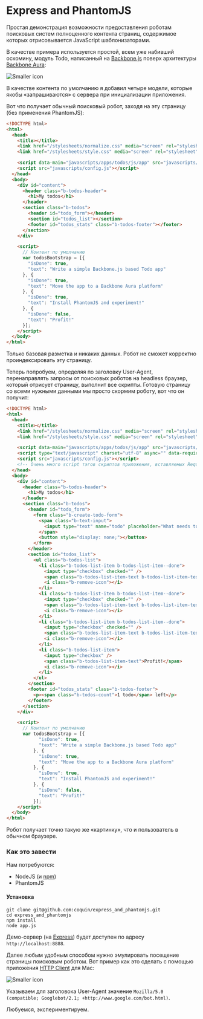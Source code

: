 # Express and PhantomJS

Простая демонстрация возможности предоставления роботам поисковых систем полноценного контента страниц, содержимое которых отрисовывается JavaScript шаблонизаторами.

В качестве примера используется простой, всем уже набивший оскомину, модуль Todo, написанный на [Backbone.js](http://backbonejs.org/) поверх архитектуры [Backbone Aura](https://github.com/addyosmani/backbone-aura]):

![Smaller icon](http://i.imgur.com/r667P.png "Page screenshot.")

В качестве контента по умолчанию я добавил четыре модели, которые якобы «запрашиваются» с сервера при инициализации приложения.

Вот что получает обычный поисковый робот, заходя на эту страницу (без применения PhantomJS):

```html
<!DOCTYPE html>
<html>
  <head>
    <title></title>
    <link href="/stylesheets/normalize.css" media="screen" rel="stylesheet" />
    <link href="/stylesheets/style.css" media="screen" rel="stylesheet" />

    <script data-main="javascripts/apps/todos/js/app" src="javascripts/extensions/backbone/lib/require.js"></script>
    <script src="javascripts/config.js"></script>
  </head>
  <body>
    <div id="content">
	  <header class="b-todos-header">
	    <h1>My todos</h1>
	  </header>
	  <section class="b-todos">
	    <header id="todo_form"></header>
	    <section id="todos_list"></section>
	    <footer id="todos_stats" class="b-todos-footer"></footer>
	  </section>
	</div>

	<script>
	  // Контент по умолчанию
	  var todosBootstrap = [{
        "isDone": true,
        "text": "Write a simple Backbone.js based Todo app"
      }, {
        "isDone": true,
        "text": "Move the app to a Backbone Aura platform"
      }, {
        "isDone": true,
        "text": "Install PhantomJS and experiment!"
      }, {
        "isDone": false,
        "text": "Profit!"
      }];
	</script>
  </body>
</html>
```

Только базовая разметка и никаких данных. Робот не сможет корректно проиндексировать эту страницу.

Теперь попробуем, определяя по заголовку User-Agent, перенаправлять запросы от поисковых роботов на headless браузер, который отрисует страницу, выполнит все скрипты. Готовую страницу со всеми нужными данными мы просто скормим роботу, вот что он получит:

```html
<!DOCTYPE html>
<html>
  <head>
    <title></title>
    <link href="/stylesheets/normalize.css" media="screen" rel="stylesheet">
    <link href="/stylesheets/style.css" media="screen" rel="stylesheet">

    <script data-main="javascripts/apps/todos/js/app" src="javascripts/extensions/backbone/lib/require.js"></script>
    <script type="text/javascript" charset="utf-8" async="" data-requirecontext="_" data-requiremodule="app" src="javascripts/apps/todos/js/app.js"></script>
    <script src="javascripts/config.js"></script>
    <!-- Очень много script тэгов скриптов приложения, вставляемых RequireJS ... -->
  </head>
  <body>
    <div id="content">
      <header class="b-todos-header">
        <h1>My todos</h1>
      </header>
      <section class="b-todos">
        <header id="todo_form">
          <form class="b-create-todo-form">
            <span class="b-text-input">
              <input type="text" name="todo" placeholder="What needs to be done?">
            </span>
            <button style="display: none;"></button>
          </form>
        </header>
        <section id="todos_list">
          <ul class="b-todos-list">
            <li class="b-todos-list-item b-todos-list-item--done">
              <input type="checkbox" checked="" />
              <span class="b-todos-list-item-text b-todos-list-item-text--done">Write a simple Backbone.js based Todo app</span>
              <i class="b-remove-icon"></i>
            </li>
            <li class="b-todos-list-item b-todos-list-item--done">
              <input type="checkbox" checked="" />
              <span class="b-todos-list-item-text b-todos-list-item-text--done">Move the app to a Backbone Aura platform</span>
              <i class="b-remove-icon"></i>
            </li>
            <li class="b-todos-list-item b-todos-list-item--done">
              <input type="checkbox" checked="" />
              <span class="b-todos-list-item-text b-todos-list-item-text--done">Install PhantomJS and experiment!</span>
              <i class="b-remove-icon"></i>
            </li>
            <li class="b-todos-list-item">
              <input type="checkbox" />
              <span class="b-todos-list-item-text">Profit!</span>
              <i class="b-remove-icon"></i>
            </li>
          </ul>
        </section>
        <footer id="todos_stats" class="b-todos-footer">
          <p><span class="b-todos-count">1 todo</span> left</p>
        </footer>
      </section>
    </div>

    <script>
      // Контент по умолчанию
      var todosBootstrap = [{
            "isDone": true,
            "text": "Write a simple Backbone.js based Todo app"
          }, {
            "isDone": true,
            "text": "Move the app to a Backbone Aura platform"
          }, {
            "isDone": true,
            "text": "Install PhantomJS and experiment!"
          }, {
            "isDone": false,
            "text": "Profit!"
          }];
    </script>
  </body>
</html>
```

Робот получает точно такую же «картинку», что и пользователь в обычном браузере.

### Как это завести

Нам потребуются:

* NodeJS (и [npm](https://github.com/isaacs/npm)) 
* PhantomJS

#### Установка

```
git clone git@github.com:coquin/express_and_phantomjs.git
cd express_and_phantomjs
npm install
node app.js
```

Демо-сервер (на [Express](http://expressjs.com/)) будет доступен по адресу `http://localhost:8888`.

Далее любым удобным способом нужно эмулировать посещение страницы поисковым роботом. Вот пример как это сделать с помощью приложения [HTTP Client](http://ditchnet.org/httpclient/) для Mac:

![Smaller icon](http://imgur.com/y7EPF.png "Response screenshot.")

Указываем для заголовока User-Agent значение `Mozilla/5.0 (compatible; Googlebot/2.1; +http://www.google.com/bot.html)`.

Любуемся, экспериментируем.